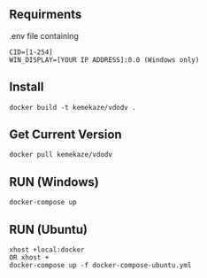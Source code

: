 ## Requirments
.env file containing 
```console
CID=[1-254]
WIN_DISPLAY=[YOUR IP ADDRESS]:0.0 (Windows only)
```
## Install
```console
docker build -t kemekaze/vdodv .
```
## Get Current Version
```console
docker pull kemekaze/vdodv
```
## RUN (Windows)
``` console
docker-compose up
```
## RUN (Ubuntu)
``` console
xhost +local:docker
OR xhost +
docker-compose up -f docker-compose-ubuntu.yml
```
